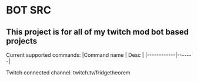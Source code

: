 # BOT SRC
## This project is for all of my twitch mod bot based projects
Current supported commands:
|Command name | Desc |
|------------|-------|

Twitch connected channel: twitch.tv/fridgetheorem


